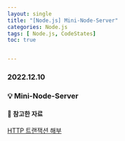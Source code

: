 ```yaml
---
layout: single
title: "[Node.js] Mini-Node-Server"
categories: Node.js
tags: [ Node.js, CodeStates]
toc: true


---
```


### 2022.12.10

### 💡  Mini-Node-Server

#### 📌 참고한 자료 

[HTTP 트랜잭션 해부](https://nodejs.org/ko/docs/guides/anatomy-of-an-http-transaction/)
